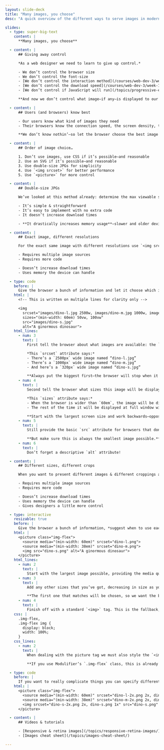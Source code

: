 ```yaml
---
layout: slide-deck
title: "Many images, you choose"
desc: "A quick overview of the different ways to serve images in modern browsers for the best performance and look."

slides:
  - type: super-big-text
    content: |
      **Many images, you choose**

  - content: |
      ## Giving away control

      *As a web designer we need to learn to give up control.*

      - We don’t control the browser size
      - We don’t control the font-size
      - [We don’t control the interaction method](/courses/web-dev-3/week-11/)
      - [We don’t control the download speed](/courses/web-dev-3/week-11/)
      - [We don’t control if JavaScript will run](/topics/progressive-enhancement/)

      **And now we don’t control what image—if any—is displayed to our users.**

  - content: |
      ## Users (and browsers) know best

      - Our users know what kind of images they need
      - Their browsers know the connection speed, the screen density, the screen size, etc.

      **We don’t know nothin’—so let the browser choose the best image for the user’s situation.**

  - content: |
      ## Order of image choice…

      1. Don’t use images, use CSS if it’s possible—and reasonable
      2. Use an SVG if it’s possible—and reasonable
      3. Use double-size JPGs for simplicity
      4. Use `<img srcset>` for better performance
      5. Use `<picture>` for more control

  - content: |
      ## Double-size JPGs

      We’ve looked at this method already: determine the max viewable size of the image & double it

      - It’s simple & straightforward
      - It’s easy to implement with no extra code
      - It doesn’t increase download times

      - **It drastically increases memory usage**—slower and older devices have to unpack and render an image that’s much bigger than necessary

  - content: |
      ## Exact image, different resolutions

      For the exact same image with different resolutions use `<img srcset="">`—and let the browser choose the best image

      - Requires multiple image sources
      - Requires more code

      - Doesn’t increase download times
      - Uses memory the device can handle

  - type: code
    before: |
      Give the browser a bunch of information and let it choose which image is best to display.
    html: |
      <!-- This is written on multiple lines for clarity only -->

      <img
        srcset="images/dino-l.jpg 2500w, images/dino-m.jpg 1000w, images/dino-s.jpg 320w"
        sizes="(min-width: 60em) 50vw, 100vw"
        src="images/dino-s.jpg"
        alt="A ginormous dinosaur">
    html_lines:
      - num: 3
        text: |
          First tell the browser about what images are available: the `srcset` attribute is a list of images & their width in pixels.

          *This `srcset` attribute says:*
          - There’s a `2500px` wide image named “dino-l.jpg”
          - There’s a `1000px` wide image named “dino-m.jpg”
          - And here’s a `320px` wide image named “dino-s.jpg”

          **Always put the biggest first—the browser will stop when it finds an image the fits best—so we always show the best available image.**
      - num: 4
        text: |
          Second tell the browser what sizes this image will be displayed at, using media queries.

          *This `sizes` attribute says:*
          - When the browser is wider than `60em`, the image will be displayed at half with window’s width
          - The rest of the time it will be displayed at full window width

          **Start with the largest screen size and work backwards—opposite to how we write CSS.**
      - num: 5
        text: |
          Still provide the basic `src` attribute for browsers that don’t support `srcset` and they’ll still show an image.

          **But make sure this is always the smallest image possible.**
      - num: 6
        text: |
          Don’t forget a descriptive `alt` attribute!

  - content: |
      ## Different sizes, different crops

      When you want to present different images & different croppings at different resolutions use the `<picture>`

      - Requires multiple image sources
      - Requires more code

      - Doesn’t increase download times
      - Uses memory the device can handle
      - Gives designers a little more control

  - type: interactive
    resizable: true
    before: |
      Give the browser a bunch of information, *suggest when to use each image*, and let it choose which image is best to display.
    html: |
      <picture class="img-flex">
        <source media="(min-width: 60em)" srcset="dino-l.png">
        <source media="(min-width: 38em)" srcset="dino-m.png">
        <img src="dino-s.png" alt="A ginormous dinosaur">
      </picture>
    html_lines:
      - num: 2
        text: |
          Start with the largest image possible, providing the media query where it should be shown and the image name.
      - num: 3
        text: |
          Add any other sizes that you’ve got, decreasing in size as you go down the code.

          **The first one that matches will be chosen, so we want the biggest matching one to display.**
      - num: 4
        text: |
          Finish off with a standard `<img>` tag. This is the fallback, **the smallest image**, and provides the alternative text for the whole `<picture>` element.
    css: |
      .img-flex,
      .img-flex img {
        display: block;
        width: 100%;
      }
    css_lines:
      - num: 2
        text: |
          When dealing with the picture tag we must also style the `<img>` tag inside for property scaling.

          **If you use Modulifier’s `.img-flex` class, this is already built in.**

  - type: code
    before: |
      If you want to really complicate things you can specify different sizes & resolutions for the `<picture>` tag.
    html: |
      <picture class="img-flex">
        <source media="(min-width: 60em)" srcset="dino-l-2x.png 2x, dino-l.png 1x">
        <source media="(min-width: 38em)" srcset="dino-m-2x.png 2x, dino-m.png 1x">
        <img srcset="dino-s-2x.png 2x, dino-s.png 1x" src="dino-s.png" alt="A ginormous dinosaur">
      </picture>

  - content: |
      ## Videos & tutorials

      - [Responsive & retina images](/topics/responsive-retina-images/)
      - [Images cheat sheet](/topics/images-cheat-sheet/)

---
```

